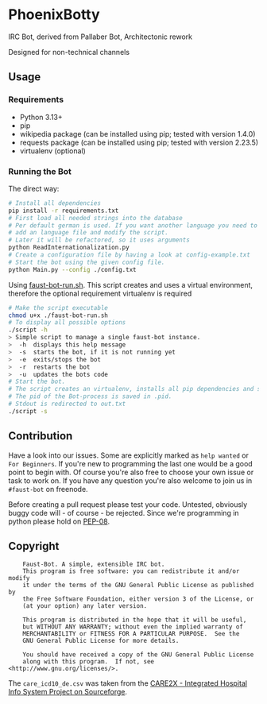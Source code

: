 # PhoenixBotty
IRC Bot, derived from Pallaber Bot, Architectonic rework

Designed for non-technical channels

## Usage

### Requirements
 - Python 3.13+
 - pip
 - wikipedia package (can be installed using pip; tested with version 1.4.0)
 - requests package (can be installed using pip; tested with version 2.23.5)
 - virtualenv (optional)
 
### Running the Bot
The direct way:
```bash
# Install all dependencies
pip install -r requirements.txt
# First load all needed strings into the database
# Per default german is used. If you want another language you need to 
# add an language file and modify the script.
# Later it will be refactored, so it uses arguments
python ReadInternationalization.py
# Create a configuration file by having a look at config-example.txt
# Start the bot using the given config file.
python Main.py --config ./config.txt
``` 
Using [faust-bot-run.sh](/faust-bot-run.sh). This script creates and uses a virtual environment, therefore the optional requirement virtualenv is required
```bash
# Make the script executable
chmod u+x ./faust-bot-run.sh
# To display all possible options
./script -h
> Simple script to manage a single faust-bot instance.
>  -h  displays this help message
>  -s  starts the bot, if it is not running yet
>  -e  exits/stops the bot
>  -r  restarts the bot
>  -u  updates the bots code
# Start the bot.
# The script creates an virtualenv, installs all pip dependencies and starts the Bot in the background
# The pid of the Bot-process is saved in .pid.
# Stdout is redirected to out.txt 
./script -s
```

## Contribution
Have a look into our issues. Some are explicitly marked as `help wanted` or `For Beginners`. If you're new to programming the last one would be a good point to begin with. Of course you're also free to choose your own issue or task to work on.
If you have any question you're also welcome to join us in `#faust-bot` on freenode.

Before creating a pull request please test your code. Untested, obviously buggy code will - of course - be rejected.
Since we're programming in python please hold on [PEP-08](https://www.python.org/dev/peps/pep-0008/).

## Copyright
```
    Faust-Bot. A simple, extensible IRC bot.
    This program is free software: you can redistribute it and/or modify
    it under the terms of the GNU General Public License as published by
    the Free Software Foundation, either version 3 of the License, or
    (at your option) any later version.

    This program is distributed in the hope that it will be useful,
    but WITHOUT ANY WARRANTY; without even the implied warranty of
    MERCHANTABILITY or FITNESS FOR A PARTICULAR PURPOSE.  See the
    GNU General Public License for more details.

    You should have received a copy of the GNU General Public License
    along with this program.  If not, see <http://www.gnu.org/licenses/>.
```
The `care_icd10_de.csv` was taken from the [CARE2X - Integrated Hospital Info System Project on Sourceforge](https://sourceforge.net/projects/care2002/).
